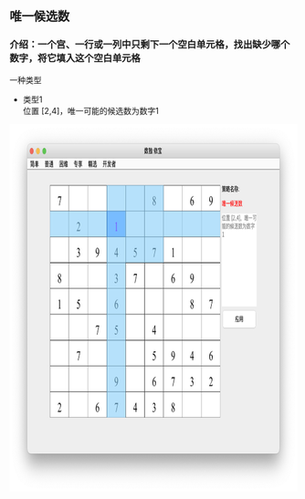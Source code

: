 ## 唯一候选数  
### 介绍：一个宫、一行或一列中只剩下一个空白单元格，找出缺少哪个数字，将它填入这个空白单元格
一种类型     
* 类型1       
位置 [2,4]，唯一可能的候选数为数字1          
<img src="picture/last_possible_number_CN.png" width="825" height="645" >